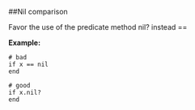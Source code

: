##Nil comparison

Favor the use of the predicate method nil? instead ==

**Example:**

```
# bad
if x == nil
end

# good
if x.nil?
end
```
